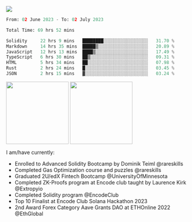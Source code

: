 <div align="left">
<div/> 

<img src="https://wakatime.com/badge/user/39656be6-a34f-44a0-8412-8ef48d72ffb1.svg" />
  
<!--START_SECTION:waka-->

```python
From: 02 June 2023 - To: 02 July 2023

Total Time: 69 hrs 52 mins

Solidity     22 hrs 9 mins   ████████░░░░░░░░░░░░░░░░░   31.70 %
Markdown     14 hrs 35 mins  █████▒░░░░░░░░░░░░░░░░░░░   20.89 %
JavaScript   12 hrs 13 mins  ████▒░░░░░░░░░░░░░░░░░░░░   17.49 %
TypeScript   6 hrs 30 mins   ██▒░░░░░░░░░░░░░░░░░░░░░░   09.31 %
HTML         5 hrs 34 mins   ██░░░░░░░░░░░░░░░░░░░░░░░   07.98 %
Rust         2 hrs 24 mins   █░░░░░░░░░░░░░░░░░░░░░░░░   03.45 %
JSON         2 hrs 15 mins   ▓░░░░░░░░░░░░░░░░░░░░░░░░   03.24 %
```

<!--END_SECTION:waka-->
  
<img align="center" height="170" src="https://github-readme-stats-sigma-five.vercel.app/api?username=mmsaki&show_icons=true&bg_color=00000000"/>
<img align="center" height="170" src="https://github-readme-stats-sigma-five.vercel.app/api/top-langs/?username=mmsaki&count_private=true&layout=compact&langs_count=8&hide=jupyter%20notebook"/>
 
<br>
 
I am/have currently:
- Enrolled to Advanced Solidity Bootcamp by Dominik Teiml @rareskills
- Completed Gas Optimization course and puzzles @rareskills
- Graduated 2U/edX Fintech Bootcamp @UniversityOfMinnesota
- Completed ZK-Proofs program at Encode club taught by Laurence Kirk @Extropyio
- Completed Solidity program @EncodeClub
- Top 10 Finalist at Encode Club Solana Hackathon 2023
- 2nd Award Forex Category Aave Grants DAO at ETHOnline 2022 @EthGlobal
